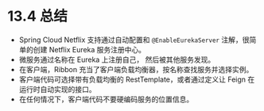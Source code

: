 # 13.4 总结

* Spring Cloud Netflix 支持通过自动配置和 `@EnableEurekaServer` 注解，很简单的创建 Netflix Eureka 服务注册中心。
* 微服务通过名称在 Eureka 上注册自己， 然后被其他服务发现。
* 在客户端，Ribbon 充当了客户端负载均衡器，按名称查找服务并选择实例。
* 客户端代码可选择带有负载均衡的 RestTemplate，或者通过定义让 Feign 在运行时自动实现的接口。
* 在任何情况下，客户端代码不要硬编码服务的位置信息。

